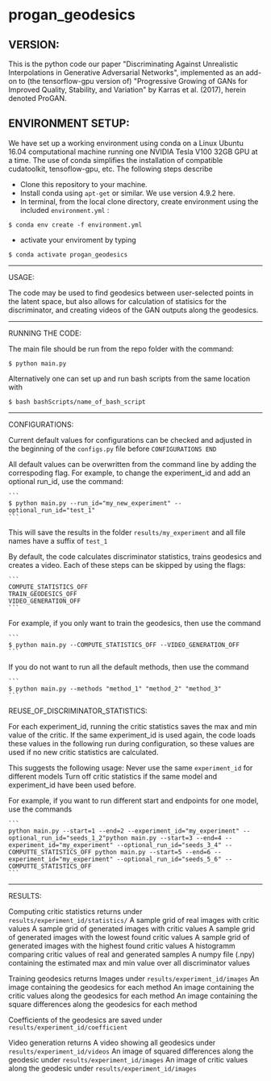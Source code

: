# progan_geodesics

## VERSION:

  This is the python code our paper "Discriminating Against Unrealistic Interpolations in Generative Adversarial Networks", implemented as an add-on to (the tensorflow-gpu version of) "Progressive Growing of GANs for Improved Quality, Stability, and Variation" by Karras et al. (2017), herein denoted ProGAN. 


## ENVIRONMENT SETUP:

  We have set up a working environment using conda on a Linux Ubuntu 16.04 computational machine running one NVIDIA Tesla V100 32GB GPU at a time. The use of conda simplifies the installation of compatible cudatoolkit, tensoflow-gpu, etc. The following steps describe 
  
  - Clone this repository to your machine.
  - Install conda using `apt-get` or similar. We use version 4.9.2 here.
  - In terminal, from the local clone directory, create environment using the included `environment.yml` :
    
  ```
  $ conda env create -f environment.yml
  ``` 
  
  - activate your enviroment by typing 

  ``` 
  $ conda activate progan_geodesics
  ```

--------------------------
USAGE:

  The code may be used to find geodesics between user-selected points in the latent space, but also allows for calculation of statisics for the discriminator, and creating videos of the GAN outputs along the geodesics.

--------------------------
RUNNING THE CODE:

  The main file should be run from the repo folder with the command: 
  
  ```
  $ python main.py
  ```
  
  Alternatively one can set up and run bash scripts from the same location with
  
  ```
  $ bash bashScripts/name_of_bash_script
  ```
---------------------------
CONFIGURATIONS:

  Current default values for configurations can be checked and adjusted in the beginning of the `configs.py` file before `CONFIGURATIONS END`

  All default values can be overwritten from the command line by adding the correspoding flag.
  For example, to change the experiment_id and add an optional run_id, use the command:

    ```
    $ python main.py --run_id="my_new_experiment" --optional_run_id="test_1"
    ```
    
  This will save the results in the folder `results/my_experiment` and all file names have a suffix of `test_1`

  By default, the code calculates discriminator statistics, trains geodesics and creates a video.
  Each of these steps can be skipped by using the flags:
     
    ```
    COMPUTE_STATISTICS_OFF
    TRAIN_GEODESICS_OFF 
    VIDEO_GENERATION_OFF 
    ```
  
  For example, if you only want to train the geodesics, then use the command

    ```
    $ python main.py --COMPUTE_STATISTICS_OFF --VIDEO_GENERATION_OFF
    ```
    
  If you do not want to run all the default methods, then use the command
    
    ```
    $ python main.py --methods "method_1" "method_2" "method_3"
    ```
    
  REUSE_OF_DISCRIMINATOR_STATISTICS:     
  
  For each experiment_id, running the critic statistics saves the max and min value of the critic.
  If the same experiment_id is used again, the code loads these values in the following run during configuration, so these values are used if no new critic statistics are calculated. 
  
  This suggests the following usage:
    Never use the same `experiment_id` for different models
    Turn off critic statistics if the same model and experiment_id have been used before.
  
  For example, if you want to run different start and endpoints for one model, use the commands
  
    ```
    python main.py --start=1 --end=2 --experiment_id="my_experiment" --optional_run_id="seeds_1_2"python main.py --start=3 --end=4 --experiment_id="my_experiment" --optional_run_id="seeds_3_4" --COMPUTTE_STATISTICS_OFF python main.py --start=5 --end=6 --experiment_id="my_experiment" --optional_run_id="seeds_5_6" --COMPUTTE_STATISTICS_OFF
    ```
  

------------------------------------------
RESULTS:

  Computing critic statistics returns under `results/experiment_id/statistics/` 
    A sample grid of real images with critic values
    A sample grid of generated images with critic values
    A sample grid of generated images with the lowest found critic values
    A sample grid of generated images with the highest found critic values
    A histogramm comparing critic values of real and generated samples
    A numpy file (.npy) containing the estimated max and min value over all discriminator values
  
  Training geodesics returns
    Images under `results/experiment_id/images`
      An image containing the geodesics for each method
      An image containing the critic values along the geodesics for each method
      An image containing the square differences along the geodesics for each method
  
  Coefficients of the geodesics are saved under `results/experiment_id/coefficient`

  Video generation returns 
    A video showing all geodesics under `results/experiment_id/videos`
    An image of squared differences along the geodesic under `results/experiment_id/images`
    An image of critic values along the geodesic under `results/experiment_id/images`    
  
